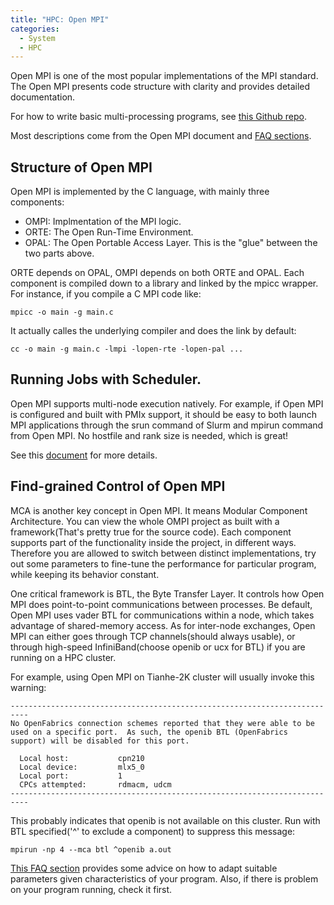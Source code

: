 ```yaml
---
title: "HPC: Open MPI"
categories:
  - System
  - HPC
---
```


Open MPI is one of the most popular implementations of the MPI standard. The Open MPI presents code structure with clarity and provides detailed documentation.

For how to write basic multi-processing programs, see [this Github repo](https://github.com/mpitutorial/mpitutorial).

Most descriptions come from the Open MPI document and [FAQ sections](https://www-lb.open-mpi.org/faq/).

## Structure of Open MPI

Open MPI is implemented by the C language, with mainly three components: 

* OMPI: Implmentation of the MPI logic.
* ORTE: The Open Run-Time Environment.
* OPAL: The Open Portable Access Layer. This is the "glue" between the two parts above.

ORTE depends on OPAL, OMPI depends on both ORTE and OPAL. Each component is compiled down to a library and linked by the mpicc wrapper. For instance, if you compile a C MPI code like:

```
mpicc -o main -g main.c
```

It actually calles the underlying compiler and does the link by default:

```
cc -o main -g main.c -lmpi -lopen-rte -lopen-pal ...
```

## Running Jobs with Scheduler.

Open MPI supports multi-node execution natively. For example, if Open MPI is configured and built with PMIx support, it should be easy to both launch MPI applications through the srun command of Slurm and mpirun command from Open MPI. No hostfile and rank size is needed, which is great!

See this [document](https://www-lb.open-mpi.org/faq/?category=slurm) for more details. 

## Find-grained Control of Open MPI

MCA is another key concept in Open MPI. It means Modular Component Architecture. You can view the whole OMPI project as built with a framework(That's pretty true for the source code). Each component supports part of the functionality inside the project, in different ways. Therefore you are allowed to switch between distinct implementations, try out some parameters to fine-tune the performance for particular program, while keeping its behavior constant.

One critical framework is BTL, the Byte Transfer Layer. It controls how Open MPI does point-to-point communications between processes. Be default, Open MPI uses vader BTL for communications within a node, which takes advantage of shared-memory access. As for inter-node exchanges, Open MPI can either goes through TCP channels(should always usable), or through high-speed InfiniBand(choose openib or ucx for BTL) if you are running on a HPC cluster.

For example, using Open MPI on Tianhe-2K cluster will usually invoke this warning: 
```
--------------------------------------------------------------------------
No OpenFabrics connection schemes reported that they were able to be
used on a specific port.  As such, the openib BTL (OpenFabrics
support) will be disabled for this port.

  Local host:           cpn210
  Local device:         mlx5_0
  Local port:           1
  CPCs attempted:       rdmacm, udcm
--------------------------------------------------------------------------
```

This probably indicates that openib is not available on this cluster. Run with BTL specified('^' to exclude a component) to suppress this message:

```
mpirun -np 4 --mca btl ^openib a.out
```

[This FAQ section](https://www-lb.open-mpi.org/faq/?category=openfabrics#ib-components) provides some advice on how to adapt suitable parameters given characteristics of your program. Also, if there is problem on your program running, check it first.